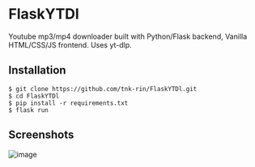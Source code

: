 # FlaskYTDl
Youtube mp3/mp4 downloader built with Python/Flask backend, Vanilla HTML/CSS/JS frontend.
Uses yt-dlp.

## Installation
```console
$ git clone https://github.com/tnk-rin/FlaskYTDl.git
$ cd FlaskYTDl
$ pip install -r requirements.txt
$ flask run
```

## Screenshots
![image](https://user-images.githubusercontent.com/47429850/194498700-6a711155-1554-4c25-8b1a-a818530357f5.png)

